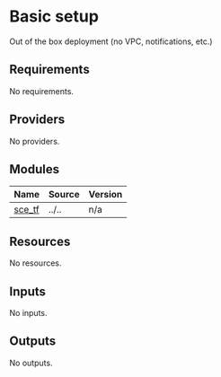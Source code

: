 <!-- BEGIN_TF_DOCS -->
# Basic setup

Out of the box deployment (no VPC, notifications, etc.)

## Requirements

No requirements.

## Providers

No providers.

## Modules

| Name | Source | Version |
|------|--------|---------|
| <a name="module_sce_tf"></a> [sce\_tf](#module\_sce\_tf) | ../.. | n/a |

## Resources

No resources.

## Inputs

No inputs.

## Outputs

No outputs.
<!-- END_TF_DOCS -->